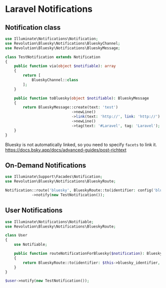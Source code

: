 Laravel Notifications
====

## Notification class
```php
use Illuminate\Notifications\Notification;
use Revolution\Bluesky\Notifications\BlueskyChannel;
use Revolution\Bluesky\Notifications\BlueskyMessage;

class TestNotification extends Notification
{
    public function via(object $notifiable): array
    {
        return [
            BlueskyChannel::class
        ];
    }

    public function toBluesky(object $notifiable): BlueskyMessage
    {
        return BlueskyMessage::create(text: 'test')
                              ->newLine()
                              ->link(text: 'http://', link: 'http://')
                              ->newLine()
                              ->tag(text: '#Laravel', tag: 'Laravel');
    }
}
```

Bluesky is not automatically linked, so you need to specify `facets` to link it.  
https://docs.bsky.app/docs/advanced-guides/post-richtext

## On-Demand Notifications
```php
use Illuminate\Support\Facades\Notification;
use Revolution\Bluesky\Notifications\BlueskyRoute;

Notification::route('bluesky', BlueskyRoute::to(identifier: config('bluesky.identifier'), password: config('bluesky.password')))
            ->notify(new TestNotification());
```

## User Notifications
```php
use Illuminate\Notifications\Notifiable;
use Revolution\Bluesky\Notifications\BlueskyRoute;

class User
{
    use Notifiable;

    public function routeNotificationForBluesky($notification): BlueskyRoute
    {
        return BlueskyRoute::to(identifier: $this->bluesky_identifier, password: $this->bluesky_password);
    }
}
```

```php
$user->notify(new TestNotification());
```
